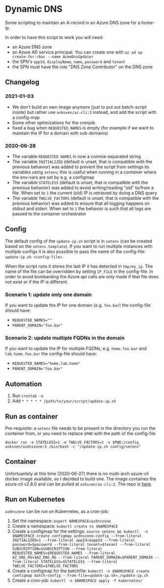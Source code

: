 # Dynamic DNS

Some scripting to maintain an A-record in an Azure DNS zone for a home-ip.

In order to have this script to work you will need:
- an Azure DNS zone
- an Azure AD service principal. You can create one with `az ad sp create-for-rbac --name AcmeDnsUpdater`
- the SPN's `appId`, `displayName`, `name`, `password` and `tenant`
- the SPN must have the role "DNS Zone Contributor" on the DNS zone


## Changelog

### 2021-01-03

- We don't build an own image anymore (just to put out batch-script inside) but rather use `asksven/az-cli:2` instead, and add the script with a config-map
- Some other optimizations for the cronjob
- fixed a bug when `REQUESTED_NAMES` is empty (for example if we want to maintain the IP for a domain with sub-domains)

### 2020-06-28

- The variable `REQUESTED_NAMES` in now a comma-separated string
- The variable `INITIALIZED` (default is unset, that is compatible with the previous behavior) was added to prevent the script from settings its variables using `setenv`; this is useful when running in a container where the env-vars are set by e.g. a configmap
- The variable `STATELESS` (default is unset, that is compatible with the previous behavior) was added to avoid writing/reading "old" to/from a file. When set to `1` the current (old) IP is retrieved by doing a DNS query
- The variable `TWELVE_FACTORS` (default is unset, that is compatible with the previous behavior) was added to ensure that all logging happens on stdout and stderr. When set to `1` the behavior is such that all logs are passed to the container orchestrator

## Config

The default config of the `update-ip.sh` script is in `setenv` (can be created based on the `setenv.template`). If you want to run multiple instances with multiple configs it is also possible to pass the name of the config-file: `update-ip.sh <config-file>`.

When the script runs it stores the last IP it has detected in `tmp/my_ip`. The name of the file can be overridden by setting `IP_FILE` in the config-file. In order to avoid bombarding the Azure api calls are only made if that file does not exist or if the IP is different.

### Scenario 1: update only one domain

If you want to update the IP for one domain (e.g. `foo.bar`) the config-file should have:

- `REQUESTED_NAMES=""`
- `PARENT_DOMAIN="foo.bar"`

### Scenario 2: update multiple FQDNs in the domain

If you want to update the IP for multiple FQDNs, e.g. `home.foo.bar` and `lab.home.foo.bar` the config-file should have:

- `REQUESTED_NAMES="home,lab.home"`
- `PARENT_DOMAIN="foo.bar"`
 
## Automation

1. Run `crontab -e`
1. Add `* * * * * /path/to/your/script/update-ip.sh`

## Run as container

Pre-requisite: a `setenv` file needs to be present in the directory you run the container from, or you need to replace `$PWD` with the path of the config-file
```
docker run -e STATELESS=1 -e TWELVE_FACTORS=1 -v $PWD:/config asksven/azdnszone:5 /bin/bash -c "/update-ip.sh config/setenv"
```

## Container

Unfortuantely at this time (2020-06-27) there is no multi-arch azure-cli docker image available, so I decided to build one. The image containes the azure-cli v2.8.0 and can be pulled at `asksven/az-cli:2`. The repo is [here](https://github.com/asksven/azure-cli).


## Run on Kubernetes

`azdnszone` can be run on Kubernetes, as a cron-job:

1. Set the namespace: `export NAMESPACE=azdnszone`
1. Create a namespace: `kubectl create ns $NAMESPACE`
1. Create a configmap for the settings: `source setenv && kubectl  -n $NAMESPACE create configmap azdnszone-config --from-literal INITIALIZED=1 --from-literal appId=$appId --from-literal password=$password --from-literal tenant=$tenant --from-literal SUBSCRIPTION=$SUBSCRIPTION --from-literal REQUESTED_NAMES=$REQUESTED_NAMES --from-literal AZ_DNS_RG=$AZ_DNS_RG --from-literal PARENT_DOMAIN=$PARENT_DOMAIN --from-literal STATELESS=$STATELESS --from-literal TWELVE_FACTORS=$TWELVE_FACTORS`
1. Create a configmap for the batchfile: `kubectl -n $NAMESPACE create configmap batch-config --from-file=update-ip.sh=./update-ip.sh`
1. Create a cron-job: `kubectl -n $NAMESPACE apply -f kubernetes/`

